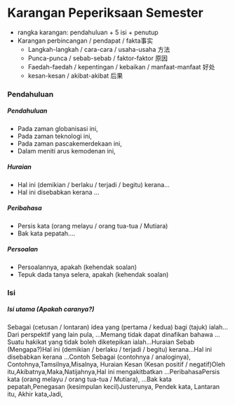 # Karangan Peperiksaan Semester

- rangka karangan: pendahuluan + 5 isi + penutup
- Karangan perbincangan / pendapat / fakta事实
  - Langkah-langkah / cara-cara / usaha-usaha 方法
  - Punca-punca / sebab-sebab / faktor-faktor 原因
  - Faedah-faedah / kepentingan / kebaikan / manfaat-manfaat 好处
  - kesan-kesan / akibat-akibat 后果

### Pendahuluan

##### Pendahuluan 

- Pada zaman globanisasi ini,
- Pada zaman teknologi ini,
- Pada zaman pascakemerdekaan ini,
- Dalam meniti arus kemodenan ini,

##### Huraian

- Hal ini (demikian / berlaku / terjadi / begitu) kerana…
- Hal ini disebabkan kerana …

##### Peribahasa

- Persis kata (orang melayu / orang tua-tua / Mutiara)
- Bak kata pepatah….

##### Persoalan

- Persoalannya, apakah (kehendak soalan)
- Tepuk dada tanya selera, apakah (kehendak soalan)

### Isi

##### Isi utama (Apakah caranya?)

Sebagai (cetusan / lontaran) idea yang (pertama / kedua) bagi (tajuk) ialah…Dari perspektif yang lain pula, …Memang tidak dapat dinafikan bahawa …Suatu hakikat yang tidak boleh diketepikan ialah…Huraian Sebab (Mengapa?)Hal ini (demikian / berlaku / terjadi / begitu) kerana…Hal ini disebabkan kerana …Contoh Sebagai (contohnya / analoginya), Contohnya,Tamsilnya,Misalnya, Huraian Kesan (Kesan positif / negatif)Oleh itu,Akibatnya,Maka,Natijahnya,Hal ini mengakitbatkan …PeribahasaPersis kata (orang melayu / orang tua-tua / Mutiara), …Bak kata pepatah,Penegasan (kesimpulan kecil)Justerunya, Pendek kata, Lantaran itu, Akhir kata,Jadi, 